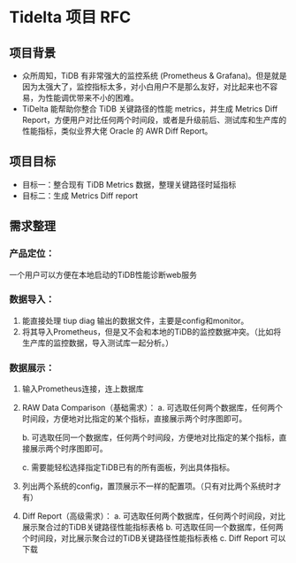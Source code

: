 # Tidelta 项目 RFC

## 项目背景
- 众所周知，TiDB 有非常强大的监控系统 (Prometheus & Grafana)。但是就是因为太强大了，监控指标太多，对小白用户不是那么友好，对比起来也不容易，为性能调优带来不小的困难。
- TiDelta 能帮助你整合 TiDB 关键路径的性能 metrics，并生成 Metrics Diff Report，方便用户对比任何两个时间段，或者是升级前后、测试库和生产库的性能指标，类似业界大佬 Oracle 的 AWR Diff Report。

## 项目目标
- 目标一：整合现有 TiDB Metrics 数据，整理关键路径时延指标
- 目标二：生成 Metrics Diff report

## 需求整理

### 产品定位：
一个用户可以方便在本地启动的TiDB性能诊断web服务

### 数据导入：
1. 能直接处理 tiup diag 输出的数据文件，主要是config和monitor。
2. 将其导入Prometheus，但是又不会和本地的TiDB的监控数据冲突。（比如将生产库的监控数据，导入测试库一起分析。）
### 数据展示：
1. 输入Prometheus连接，连上数据库
2. RAW Data Comparison（基础需求）：
	a. 可选取任何两个数据库，任何两个时间段，方便地对比指定的某个指标，直接展示两个时序图即可。
	
	b. 可选取任同一个数据库，任何两个时间段，方便地对比指定的某个指标，直接展示两个时序图即可。
	
	c. 需要能轻松选择指定TiDB已有的所有面板，列出具体指标。
	
3. 列出两个系统的config，置顶展示不一样的配置项。（只有对比两个系统时才有）
4. Diff Report（高级需求）：
	a. 可选取任何两个数据库，任何两个时间段，对比展示聚合过的TiDB关键路径性能指标表格
	b. 可选取任同一个数据库，任何两个时间段，对比展示聚合过的TiDB关键路径性能指标表格
	c. Diff Report 可以下载
